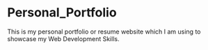 # Personal_Portfolio
This is my personal portfolio or resume website which I am using to showcase my Web Development Skills.
